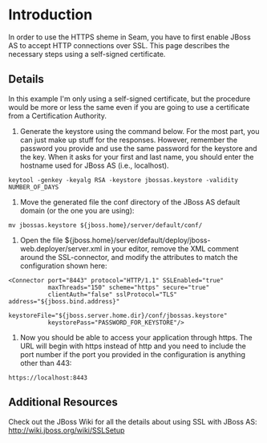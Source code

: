 # Introduction #

In order to use the HTTPS sheme in Seam, you have to first enable JBoss AS to accept HTTP connections over SSL. This page describes the necessary steps using a self-signed certificate.

## Details ##

In this example I'm only using a self-signed certificate, but the procedure would be more or less the same even if you are going to use a certificate from a Certification Authority.

  1. Generate the keystore using the command below. For the most part, you can just make up stuff for the responses. However, remember the password you provide and use the same password for the keystore and the key. When it asks for your first and last name, you should enter the hostname used for JBoss AS (i.e., localhost).
```
keytool -genkey -keyalg RSA -keystore jbossas.keystore -validity NUMBER_OF_DAYS
```
  1. Move the generated file the conf directory of the JBoss AS default domain (or the one you are using):
```
mv jbossas.keystore ${jboss.home}/server/default/conf/
```
  1. Open the file ${jboss.home}/server/default/deploy/jboss-web.deployer/server.xml in your editor, remove the XML comment around the SSL-connector, and modify the attributes to match the configuration shown here:
```
<Connector port="8443" protocol="HTTP/1.1" SSLEnabled="true"
           maxThreads="150" scheme="https" secure="true"
           clientAuth="false" sslProtocol="TLS" address="${jboss.bind.address}"
           keystoreFile="${jboss.server.home.dir}/conf/jbossas.keystore"
           keystorePass="PASSWORD_FOR_KEYSTORE"/>
```
  1. Now you should be able to access your application through https. The URL will begin with https instead of http and you need to include the port number if the port you provided in the configuration is anything other than 443:
```
https://localhost:8443
```

## Additional Resources ##

Check out the JBoss Wiki for all the details about using SSL with JBoss AS: http://wiki.jboss.org/wiki/SSLSetup